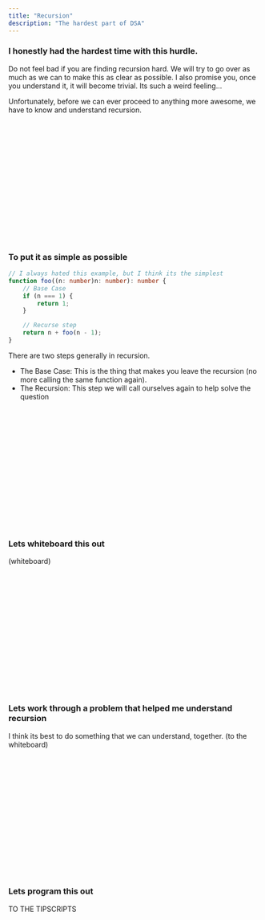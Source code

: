 ```yaml
---
title: "Recursion"
description: "The hardest part of DSA"
---
```


### I honestly had the hardest time with this hurdle.
Do not feel bad if you are finding recursion hard.  We will try to go over as
much as we can to make this as clear as possible.  I also promise you, once you
understand it, it will become trivial.  Its such a weird feeling...

Unfortunately, before we can ever proceed to anything more awesome, we have to
know and understand recursion.

<br/>
<br/>
<br/>
<br/>
<br/>
<br/>
<br/>
<br/>
<br/>
<br/>
<br/>
<br/>
<br/>
<br/>

### To put it as simple as possible

```typescript
// I always hated this example, but I think its the simplest
function foo((n: number)n: number): number {
    // Base Case
    if (n === 1) {
        return 1;
    }

    // Recurse step
    return n + foo(n - 1);
}
```

There are two steps generally in recursion.
* The Base Case: This is the thing that makes you leave the recursion (no more
  calling the same function again).
* The Recursion: This step we will call ourselves again to help solve the question

<br/>
<br/>
<br/>
<br/>
<br/>
<br/>
<br/>
<br/>
<br/>
<br/>
<br/>
<br/>
<br/>
<br/>

### Lets whiteboard this out
(whiteboard)

<br/>
<br/>
<br/>
<br/>
<br/>
<br/>
<br/>
<br/>
<br/>
<br/>
<br/>
<br/>
<br/>
<br/>

### Lets work through a problem that helped me understand recursion
I think its best to do something that we can understand, together.
(to the whiteboard)

<br/>
<br/>
<br/>
<br/>
<br/>
<br/>
<br/>
<br/>
<br/>
<br/>
<br/>
<br/>
<br/>
<br/>

### Lets program this out
TO THE TIPSCRIPTS

<br/>
<br/>
<br/>
<br/>
<br/>
<br/>
<br/>
<br/>
<br/>
<br/>
<br/>
<br/>
<br/>
<br/>

